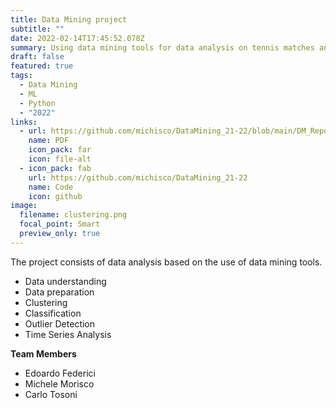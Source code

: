 ```yaml
---
title: Data Mining project
subtitle: ""
date: 2022-02-14T17:45:52.078Z
summary: Using data mining tools for data analysis on tennis matches and player stats.
draft: false
featured: true
tags:
  - Data Mining
  - ML
  - Python
  - "2022"
links:
  - url: https://github.com/michisco/DataMining_21-22/blob/main/DM_Report_16.pdf
    name: PDF
    icon_pack: far
    icon: file-alt
  - icon_pack: fab
    url: https://github.com/michisco/DataMining_21-22
    name: Code
    icon: github
image:
  filename: clustering.png
  focal_point: Smart
  preview_only: true
---
```

The project consists of data analysis based on the use of data mining tools.

* Data understanding
* Data preparation
* Clustering
* Classification
* Outlier Detection
* Time Series Analysis



**Team Members**

* Edoardo Federici
* Michele Morisco
* Carlo Tosoni